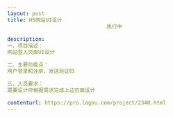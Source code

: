 ```yaml
---                
layout: post       
title: H5网站UI设计
                                执行中
           
description: 
一、项目描述：
网站登入页面UI设计

二、主要功能点：
用户登录和注册，发送验证码

三、人员要求：
需要设计师根据需求完成上述页面设计
     
contenturl: https://pro.lagou.com/project/2340.html      
---                 
```

